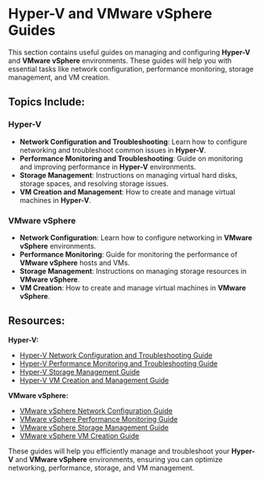 # Hyper-V and VMware vSphere Guides

This section contains useful guides on managing and configuring **Hyper-V** and **VMware vSphere** environments. These guides will help you with essential tasks like network configuration, performance monitoring, storage management, and VM creation.

## Topics Include:

### Hyper-V
- **Network Configuration and Troubleshooting**: Learn how to configure networking and troubleshoot common issues in **Hyper-V**.
- **Performance Monitoring and Troubleshooting**: Guide on monitoring and improving performance in **Hyper-V** environments.
- **Storage Management**: Instructions on managing virtual hard disks, storage spaces, and resolving storage issues.
- **VM Creation and Management**: How to create and manage virtual machines in **Hyper-V**.

### VMware vSphere
- **Network Configuration**: Learn how to configure networking in **VMware vSphere** environments.
- **Performance Monitoring**: Guide for monitoring the performance of **VMware vSphere** hosts and VMs.
- **Storage Management**: Instructions on managing storage resources in **VMware vSphere**.
- **VM Creation**: How to create and manage virtual machines in **VMware vSphere**.

## Resources:

**Hyper-V:**
- [Hyper-V Network Configuration and Troubleshooting Guide](#Hypervisors/Hyper-V/Hyper-V%20Network%20Configuration%20and%20Troubleshooting%20Guide.md)
- [Hyper-V Performance Monitoring and Troubleshooting Guide](#hyper-v-performance-monitoring-and-troubleshooting)
- [Hyper-V Storage Management Guide](#hyper-v-storage-management)
- [Hyper-V VM Creation and Management Guide](#hyper-v-vm-creation-and-management)

**VMware vSphere:**
- [VMware vSphere Network Configuration Guide](#vmware-vsphere-network-configuration)
- [VMware vSphere Performance Monitoring Guide](#vmware-vsphere-performance-monitoring)
- [VMware vSphere Storage Management Guide](#vmware-vsphere-storage-management)
- [VMware vSphere VM Creation Guide](#vmware-vsphere-vm-creation)

These guides will help you efficiently manage and troubleshoot your **Hyper-V** and **VMware vSphere** environments, ensuring you can optimize networking, performance, storage, and VM management.
